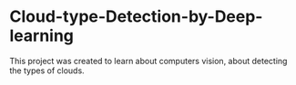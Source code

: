 # Cloud-type-Detection-by-Deep-learning
This project was created to learn about computers vision, about detecting the types of clouds.

